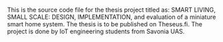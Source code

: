 This is the source code file for the thesis project titled as: SMART LIVING, SMALL SCALE: DESIGN, IMPLEMENTATION, and evaluation of a miniature smart home system. 
The thesis is to be published on Theseus.fi.
The project is done by IoT engineering students from Savonia UAS.
